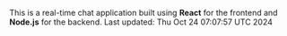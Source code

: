 This is a real-time chat application built using **React** for the frontend and **Node.js** for the backend.
Last updated: Thu Oct 24 07:07:57 UTC 2024
